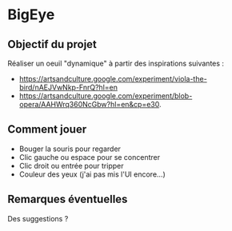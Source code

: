 # BigEye

## Objectif du projet

Réaliser un oeuil "dynamique" à partir des inspirations suivantes : 

- https://artsandculture.google.com/experiment/viola-the-bird/nAEJVwNkp-FnrQ?hl=en
- https://artsandculture.google.com/experiment/blob-opera/AAHWrq360NcGbw?hl=en&cp=e30.

## Comment jouer

- Bouger la souris pour regarder
- Clic gauche ou espace pour se concentrer
- Clic droit ou entrée pour tripper
- Couleur des yeux (j'ai pas mis l'UI encore...)

## Remarques éventuelles


Des suggestions ?

